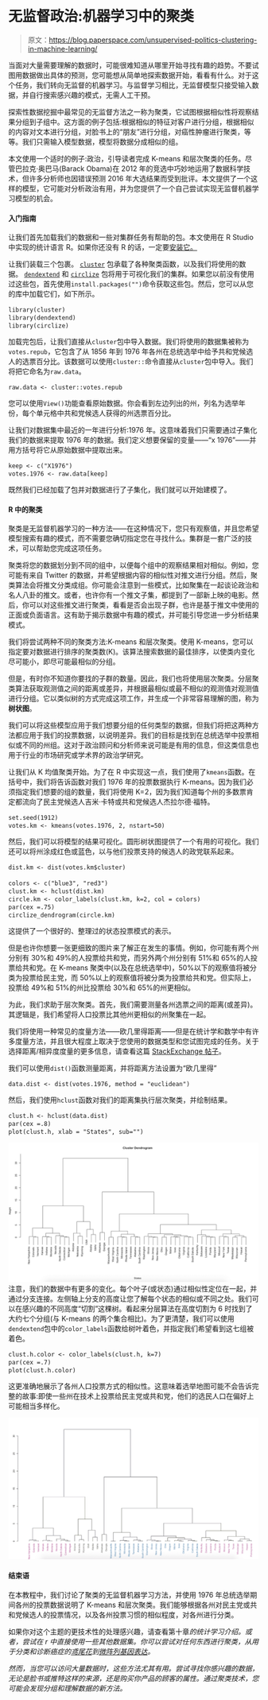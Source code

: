 # 无监督政治:机器学习中的聚类

> 原文：<https://blog.paperspace.com/unsupervised-politics-clustering-in-machine-learning/>

当面对大量需要理解的数据时，可能很难知道从哪里开始寻找有趣的趋势。不要试图用数据做出具体的预测，您可能想从简单地探索数据开始，看看有什么。对于这个任务，我们转向无监督的机器学习。与监督学习相比，无监督模型只接受输入数据，并自行搜索感兴趣的模式，无需人工干预。

探索性数据挖掘中最常见的无监督方法之一称为聚类，它试图根据相似性将观察结果分组到子组中。这方面的例子包括:根据相似的特征对客户进行分组，根据相似的内容对文本进行分组，对脸书上的“朋友”进行分组，对癌性肿瘤进行聚类，等等。我们只需输入模型数据，模型将数据分成相似的组。

本文使用一个适时的例子:政治，引导读者完成 K-means 和层次聚类的任务。尽管巴拉克·奥巴马(Barack Obama)在 2012 年的竞选中巧妙地运用了数据科学技术，但许多分析师也因错误预测 2016 年大选结果而受到批评。本文提供了一个这样的模型，它可能对分析政治有用，并为您提供了一个自己尝试实现无监督机器学习模型的机会。

#### 入门指南

让我们首先加载我们的数据和一些对集群任务有帮助的包。本文使用在 R Studio 中实现的统计语言 R。如果你还没有 R 的话，一定要[安装它。](https://www.r-project.org/)

让我们装载三个包裹。 [`cluster`](https://cran.r-project.org/web/packages/cluster/index.html) 包承载了各种聚类函数，以及我们将使用的数据。 [`dendextend`](https://cran.r-project.org/web/packages/dendextend/index.html) 和 [`circlize`](https://cran.r-project.org/web/packages/circlize/index.html) 包将用于可视化我们的集群。如果您以前没有使用过这些包，首先使用`install.packages("")`命令获取这些包。然后，您可以从您的库中加载它们，如下所示。

```
library(cluster)
library(dendextend)
library(circlize) 
```

加载完包后，让我们直接从`cluster`包中导入数据。我们将使用的数据集被称为`votes.repub`，它包含了从 1856 年到 1976 年各州在总统选举中给予共和党候选人的选票百分比。该数据可以使用`cluster::`命令直接从`cluster`包中导入。我们将把它命名为`raw.data`。

```
raw.data <- cluster::votes.repub 
```

您可以使用`View()`功能查看原始数据。你会看到左边列出的州，列名为选举年份，每个单元格中共和党候选人获得的州选票百分比。

让我们对数据集中最近的一年进行分析:1976 年。这意味着我们只需要通过子集化我们的数据来提取 1976 年的数据。我们定义想要保留的变量——“x 1976”——并用方括号将它从原始数据中提取出来。

```
keep <- c("X1976")
votes.1976 <- raw.data[keep] 
```

既然我们已经加载了包并对数据进行了子集化，我们就可以开始建模了。

#### R 中的聚类

聚类是无监督机器学习的一种方法——在这种情况下，您只有观察值，并且您希望模型搜索有趣的模式，而不需要您确切指定您在寻找什么。集群是一套广泛的技术，可以帮助您完成这项任务。

聚类将您的数据划分到不同的组中，以便每个组中的观察结果相对相似。例如，您可能有来自 Twitter 的数据，并希望根据内容的相似性对推文进行分组。然后，聚类算法会将推文分类成组。你可能会注意到一些模式，比如聚集在一起谈论政治和名人八卦的推文。或者，也许你有一个推文子集，都提到了一部新上映的电影。然后，你可以对这些推文进行聚类，看看是否会出现子群，也许是基于推文中使用的正面或负面语言。这有助于揭示数据中有趣的模式，并可能引导您进一步分析结果模式。

我们将尝试两种不同的聚类方法:K-means 和层次聚类。使用 K-means，您可以指定要对数据进行排序的聚类数(K)。该算法搜索数据的最佳排序，以使类内变化尽可能小，即尽可能最相似的分组。

但是，有时你不知道你要找的子群的数量。因此，我们也将使用层次聚类。分层聚类算法获取观测值之间的距离或差异，并根据最相似或最不相似的观测值对观测值进行分组。它以类似树的方式完成这项工作，并生成一个非常容易理解的图，称为**树状图**。

我们可以将这些模型应用于我们想要分组的任何类型的数据，但我们将把这两种方法都应用于我们的投票数据，以说明差异。我们的目标是找到在总统选举中投票相似或不同的州组。这对于政治顾问和分析师来说可能是有用的信息，但这类信息也用于行业的市场研究或学术界的政治学研究。

让我们从 K 均值聚类开始。为了在 R 中实现这一点，我们使用了`kmeans`函数。在括号中，我们将告诉函数对我们 1976 年的投票数据执行 K-means。因为我们必须指定我们想要的组的数量，我们将使用 K=2，因为我们知道每个州的多数票肯定都流向了民主党候选人吉米·卡特或共和党候选人杰拉尔德·福特。

```
set.seed(1912)
votes.km <- kmeans(votes.1976, 2, nstart=50) 
```

然后，我们可以将模型的结果可视化。圆形树状图提供了一个有用的可视化。我们还可以将州涂成红色或蓝色，以与他们投票支持的候选人的政党联系起来。

```
dist.km <- dist(votes.km$cluster)

colors <- c("blue3", "red3")
clust.km <- hclust(dist.km)
circle.km <- color_labels(clust.km, k=2, col = colors)
par(cex =.75)
circlize_dendrogram(circle.km) 
```

这提供了一个很好的、整理过的状态投票模式的表示。

但是也许你想要一张更细致的图片来了解正在发生的事情。例如，你可能有两个州分别有 30%和 49%的人投票给共和党，而另外两个州分别有 51%和 65%的人投票给共和党。在 K-means 聚类中(以及在总统选举中)，50%以下的观察值将被分类为投票给民主党，而 50%以上的观察值将被分类为投票给共和党。但实际上，投票给 49%和 51%的州比投票给 30%和 65%的州更相似。

为此，我们求助于层次聚类。首先，我们需要测量各州选票之间的距离(或差异)。其逻辑是，我们希望将人口投票比其他州更相似的州聚集在一起。

我们将使用一种常见的度量方法——欧几里得距离——但是在统计学和数学中有许多度量方法，并且很大程度上取决于您使用的数据类型和您试图完成的任务。关于选择距离/相异度度量的更多信息，请查看这篇 [StackExchange 帖子](http://stats.stackexchange.com/questions/3713/choosing-clustering-method)。

我们可以使用`dist()`函数测量距离，并将距离方法设置为“欧几里得”

```
data.dist <- dist(votes.1976, method = "euclidean") 
```

然后，我们使用`hclust`函数对我们的距离集执行层次聚类，并绘制结果。

```
clust.h <- hclust(data.dist)
par(cex =.8)
plot(clust.h, xlab = "States", sub="") 
```

![](img/65788c02ae698f7390695b227e19335f.png)
注意，我们的数据中有更多的变化。每个叶子(或状态)通过相似性定位在一起，并通过分支连接。左侧轴上分支的高度让您了解每个状态的相似或不同之处。我们可以在感兴趣的不同高度“切割”这棵树。看起来分层算法在高度切割为 6 时找到了大约七个分组(与 K-means 的两个集合相比)。为了更清楚，我们可以使用`dendextend`包中的`color_labels`函数给树叶着色，并指定我们希望看到这七组被着色。

```
clust.h.color <- color_labels(clust.h, k=7)
par(cex =.7)
plot(clust.h.color) 
```

这更准确地展示了各州人口投票方式的相似性。这意味着选举地图可能不会告诉完整的故事:即使一些州在技术上投票给民主党或共和党，他们的选民人口在偏好上可能相当多样化。

![](img/c7ede68cd9566ca4138e5906783b5f8c.png)

#### 结束语

在本教程中，我们讨论了聚类的无监督机器学习方法，并使用 1976 年总统选举期间各州的投票数据说明了 K-means 和层次聚类。我们能够根据各州对民主党或共和党候选人的投票情况，以及各州投票习惯的相似程度，对各州进行分类。

如果你对这个主题的更技术性的处理感兴趣，请查看第十章[](http://www-bcf.usc.edu/~gareth/ISL/)*的统计学习介绍。或者，尝试在 r 中直接使用一些其他数据集。你可以尝试对任何东西进行聚类，从用于分类和诊断癌症的[鸢尾花](https://stat.ethz.ch/R-manual/R-devel/library/datasets/html/iris.html)到[微阵列基因表达](http://bioinf.ucd.ie/people/aedin/R/pages/made4/html/khan.html)。*

 *然而，当您可以访问大量数据时，这些方法尤其有用。尝试寻找你感兴趣的数据，无论是脸书或推特这样的来源，还是购买你产品的顾客的属性。通过聚类技术，您可能会发现分组和理解数据的新方法。*